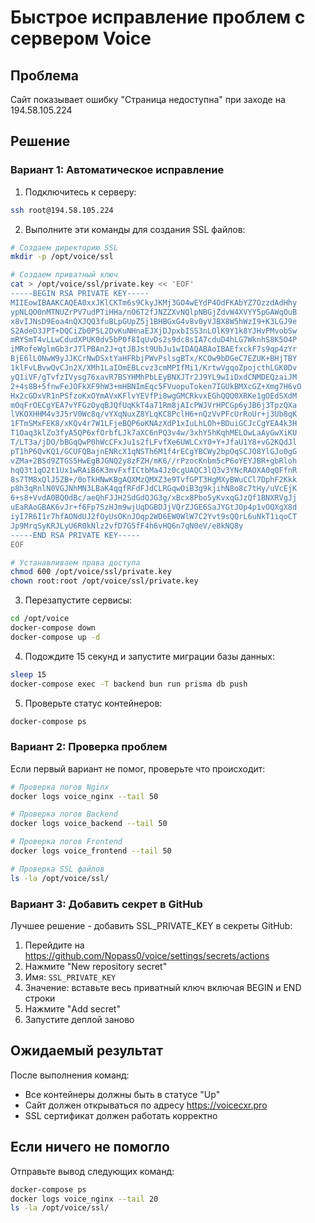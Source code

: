 # Быстрое исправление проблем с сервером Voice

## Проблема
Сайт показывает ошибку "Страница недоступна" при заходе на 194.58.105.224

## Решение

### Вариант 1: Автоматическое исправление

1. Подключитесь к серверу:
```bash
ssh root@194.58.105.224
```

2. Выполните эти команды для создания SSL файлов:

```bash
# Создаем директорию SSL
mkdir -p /opt/voice/ssl

# Создаем приватный ключ
cat > /opt/voice/ssl/private.key << 'EOF'
-----BEGIN RSA PRIVATE KEY-----
MIIEowIBAAKCAQEA0xxJKlCKTm6s9CkyJKMj3GO4wEYdP4OdFKAbYZ7OzzdAdHhy
ypNLQO0nMTNUZrPV7udPTiHHa/nO6T2fJNZZXvNQlpNBGjZdvW4XVYY5pGAWqOuB
x8vIJNsD9Eoa4nQXJQQ3fuBLpGUpZ5j1BHBGxG4v8v0yVJBX8W5hWzI9+K3LGJ9e
S2AdeD3JPT+DQCiZb0P5L2DvKuNHnaEJXjDJpxbISS3nLOlK9Y1k8YJHvPMvobSw
mRYSmT4vLLwCdudXPUK0dv5bP0f8IqUvDs2s9dc8sIA7cduD4hLG7WknhS8K5O4P
iMRofeWglmGb3rJ7lPBAn2J+qtJBJst9UbJu1wIDAQABAoIBAEfxckF7s9qp4zYr
BjE6lL0NwW9yJJKCrNwDSxtYaHFRbjPWvPslsgBTx/KCOw9bDGeC7EZUK+BHjTBY
1klFvLBvwQvCJn2X/XMh1LaIOmEBLcvz3cmMPIfMi1/KrtwVgqoZpojcthLGK0Dv
yQ1iVF/gTvfzIVysg76xavR7BSYHMhPbLEyBNXJTr2J9YL9wIiDxdCNMDEQzaiJM
2+4s8B+5fnwFeJOFkXF9hW3+mHBNImEqc5FVuopuToken7IGUkBMXcGZ+Xmg7H6vO
Hx2cGDxVR1nPSfzoKxOYmAVxKFlvYEVfPi8wgGMCRkvxEGhQQQ0XRKe1gOEdSXdM
mOqFrOECgYEA7vYFGzOyqBJQfUqKkT4a71Rm8jAIcPWJVrHPCGp6yJB6j3TpzQXa
lVKOXHHM4v3J5rV0Wc8q/vYXqNuxZ8YLqKC8PclH6+nQzVvPFcUrRoUr+j3Ub8qK
1FTmSMxFEK8/xKQv4r7W1LFjeBQP6oKNAzXdP1xIuLhLOh+BDuiGCJcCgYEA4k3H
T1Oaq3klZo3fyA5QP6xfOrbfLJk7aXC6nPQ3v4w/3xhY5hKqhMELOwLaAyGwXiKU
T/LT3a/jDO/bBGqQwP0hWcCFxJu1s2fLFvfXe6UWLCxY0+Y+JfaU1Y8+vG2KQdJl
pT1hP6QvKQ1/GCUFQBajnENRcX1qNSTh6M1f4rECgYBCWy2bpOqSCJO8YlGJo0gG
vZMa+2BSd9ZTGS5HwEgBJGNQ2y8zFZH/mK6//rPzocKnbm5cP6oYEYJBR+gbRloh
hqQ3t1qO2t1Ux1wRAiB6K3mvFxfICtbMa4Jz0cgUAQC3lQ3v3YNcRAOXA0qQFfnR
8s7TM8xQlJ5ZB+/0oTkHNwKBgAQXMzQMXZ3e9TvfGPT3HgMXyBWuCCl7DphF2Kkk
p8h3qRnlN0VGJNhMN3LBaK4qqfRFdFJdCLRGqwOiB3g9kjihN8o8c7tHy/uVcEjK
6+s8+VvdA0BQOdBc/aeQhFJJH2SdGdQJG3g/xBcx8Pbo5yKvxqGJzQf1BNXRVgJj
uEaRAoGBAK6vJr+f6Fp7SzHJm9wjUqDGBDJjVQrZJGE6SaJYGtJOp4p1vOQXgX8d
iyI7R6I1r7hfAONdUJ2fOyUsOKnJOqp2WD6EW0WlW7C2Yvt9sQQrL6uNkT1iqoCT
Jp9MrqSyKRJLyU6R0kNlz2vfD7G5fF4h6vHQ6n7qN0eV/e8kNQ8y
-----END RSA PRIVATE KEY-----
EOF

# Устанавливаем права доступа
chmod 600 /opt/voice/ssl/private.key
chown root:root /opt/voice/ssl/private.key
```

3. Перезапустите сервисы:
```bash
cd /opt/voice
docker-compose down
docker-compose up -d
```

4. Подождите 15 секунд и запустите миграции базы данных:
```bash
sleep 15
docker-compose exec -T backend bun run prisma db push
```

5. Проверьте статус контейнеров:
```bash
docker-compose ps
```

### Вариант 2: Проверка проблем

Если первый вариант не помог, проверьте что происходит:

```bash
# Проверка логов Nginx
docker logs voice_nginx --tail 50

# Проверка логов Backend
docker logs voice_backend --tail 50

# Проверка логов Frontend  
docker logs voice_frontend --tail 50

# Проверка SSL файлов
ls -la /opt/voice/ssl/
```

### Вариант 3: Добавить секрет в GitHub

Лучшее решение - добавить SSL_PRIVATE_KEY в секреты GitHub:

1. Перейдите на https://github.com/Nopass0/voice/settings/secrets/actions
2. Нажмите "New repository secret"
3. Имя: `SSL_PRIVATE_KEY`
4. Значение: вставьте весь приватный ключ включая BEGIN и END строки
5. Нажмите "Add secret"
6. Запустите деплой заново

## Ожидаемый результат

После выполнения команд:
- Все контейнеры должны быть в статусе "Up"
- Сайт должен открываться по адресу https://voicecxr.pro
- SSL сертификат должен работать корректно

## Если ничего не помогло

Отправьте вывод следующих команд:
```bash
docker-compose ps
docker logs voice_nginx --tail 20
ls -la /opt/voice/ssl/
```